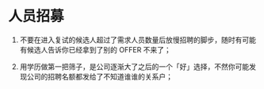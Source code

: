 # 人员招募

1. 不要在进入复试的候选人超过了需求人员数量后放慢招聘的脚步，随时有可能有候选人告诉你已经拿到了别的 OFFER 不来了；

2. 用学历做第一把筛子，是公司逐渐大了之后的一个「好」选择，不然你可能发现公司的招聘名额都发给了不知道谁谁的关系户；
